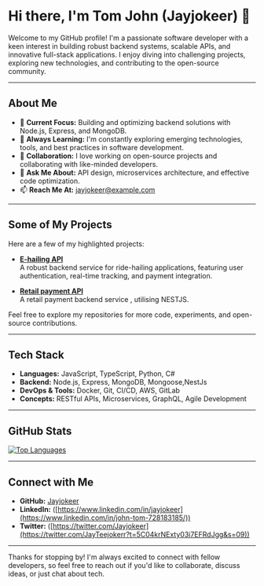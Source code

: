 # Hi there, I'm Tom John (Jayjokeer) 👋

Welcome to my GitHub profile! I'm a passionate software developer with a keen interest in building robust backend systems, scalable APIs, and innovative full-stack applications. I enjoy diving into challenging projects, exploring new technologies, and contributing to the open-source community.

---

## About Me

- 🔭 **Current Focus:** Building and optimizing backend solutions with Node.js, Express, and MongoDB.
- 🌱 **Always Learning:** I'm constantly exploring emerging technologies, tools, and best practices in software development.
- 👯 **Collaboration:** I love working on open-source projects and collaborating with like-minded developers.
- 💬 **Ask Me About:** API design, microservices architecture, and effective code optimization.
- 📫 **Reach Me At:** [jayjokeer@example.com](mailto:johntommokaa@gmail.com)

---

## Some of My Projects

Here are a few of my highlighted projects:

- [**E-hailing API**](https://github.com/Jayjokeer/E-hailing-Api)  
  A robust backend service for ride-hailing applications, featuring user authentication, real-time tracking, and payment integration.

- [**Retail payment API**](https://github.com/Jayjokeer/retail-payment-checkout-api)  
  A retail payment backend service , utilising NESTJS.


Feel free to explore my repositories for more code, experiments, and open-source contributions.

---

## Tech Stack

- **Languages:** JavaScript, TypeScript, Python, C#
- **Backend:** Node.js, Express, MongoDB, Mongoose,NestJs
- **DevOps & Tools:** Docker, Git, CI/CD, AWS, GitLab
- **Concepts:** RESTful APIs, Microservices, GraphQL, Agile Development

---

## GitHub Stats

[![Top Languages](https://github-readme-stats.vercel.app/api/top-langs/?username=Jayjokeer&layout=compact&theme=radical)](https://github.com/Jayjokeer)

---

## Connect with Me

- **GitHub:** [Jayjokeer](https://github.com/Jayjokeer)
- **LinkedIn:** ([https://www.linkedin.com/in/jayjokeer](https://www.linkedin.com/in/john-tom-728183185/))  
- **Twitter:** ([https://twitter.com/Jayjokeer](https://twitter.com/JayTeejokerr?t=5C04krNExty03i7EFRdJgg&s=09))  


---

Thanks for stopping by! I'm always excited to connect with fellow developers, so feel free to reach out if you'd like to collaborate, discuss ideas, or just chat about tech.
